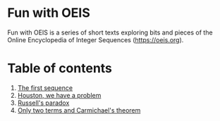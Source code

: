 # Fun with OEIS

Fun with OEIS is a series of short texts exploring bits and pieces of the Online Encyclopedia of Integer Sequences (https://oeis.org).

# Table of contents

1. [The first sequence](episodes/1.md)
2. [Houston, we have a problem](episodes/2.md)
3. [Russell's paradox](episodes/3.md)
4. [Only two terms and Carmichael's theorem](episodes/4.md)
